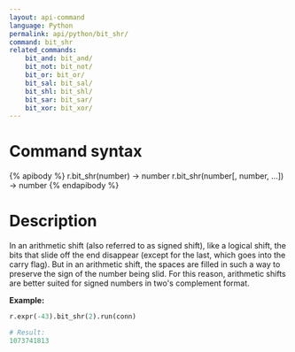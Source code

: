 ```yaml
---
layout: api-command
language: Python
permalink: api/python/bit_shr/
command: bit_shr
related_commands:
    bit_and: bit_and/
    bit_not: bit_not/
    bit_or: bit_or/
    bit_sal: bit_sal/
    bit_shl: bit_shl/
    bit_sar: bit_sar/
    bit_xor: bit_xor/
---
```


# Command syntax #

{% apibody %}
r.bit_shr(number) &rarr; number
r.bit_shr(number[, number, ...]) &rarr; number
{% endapibody %}

# Description #

In an arithmetic shift (also referred to as signed shift), like a logical shift, the bits that slide off the end disappear (except for the last, which goes into the carry flag). But in an arithmetic shift, the spaces are filled in such a way to preserve the sign of the number being slid. For this reason, arithmetic shifts are better suited for signed numbers in two's complement format.

__Example:__

```py
r.expr(-43).bit_shr(2).run(conn)

# Result:
1073741813
```
